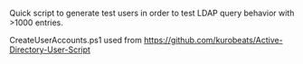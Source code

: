 Quick script to generate test users in order to test LDAP query behavior with >1000 entries.

CreateUserAccounts.ps1 used from https://github.com/kurobeats/Active-Directory-User-Script